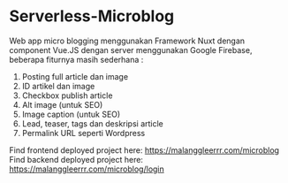 # Serverless-Microblog
Web app micro blogging menggunakan Framework Nuxt dengan component Vue.JS dengan server menggunakan Google Firebase, 
beberapa fiturnya masih sederhana :
1.  Posting full article dan image
2.  ID artikel dan image
3.  Checkbox publish article
4.  Alt image (untuk SEO)
5.  Image caption (untuk SEO)
6.  Lead, teaser, tags dan deskripsi article
7.  Permalink URL seperti Wordpress

Find frontend deployed project here: https://malanggleerrr.com/microblog
Find backend deployed project here: https://malanggleerrr.com/microblog/login
